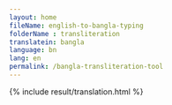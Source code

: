 ```yaml
--- 
layout: home 
fileName: english-to-bangla-typing
folderName : transliteration
translatein: bangla
language: bn
lang: en
permalink: /bangla-transliteration-tool
---
```

{% include result/translation.html %}

<script src="/js/result/translator.js" data-foldername="{{page.folderName}}" data-lang="{{page.lang}}"></script>
